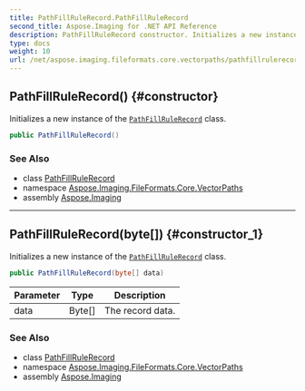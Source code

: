 ```yaml
---
title: PathFillRuleRecord.PathFillRuleRecord
second_title: Aspose.Imaging for .NET API Reference
description: PathFillRuleRecord constructor. Initializes a new instance of the PathFillRuleRecord class
type: docs
weight: 10
url: /net/aspose.imaging.fileformats.core.vectorpaths/pathfillrulerecord/pathfillrulerecord/
---
```

## PathFillRuleRecord() {#constructor}

Initializes a new instance of the [`PathFillRuleRecord`](../) class.

```csharp
public PathFillRuleRecord()
```

### See Also

* class [PathFillRuleRecord](../)
* namespace [Aspose.Imaging.FileFormats.Core.VectorPaths](../../pathfillrulerecord/)
* assembly [Aspose.Imaging](../../../)

---

## PathFillRuleRecord(byte[]) {#constructor_1}

Initializes a new instance of the [`PathFillRuleRecord`](../) class.

```csharp
public PathFillRuleRecord(byte[] data)
```

| Parameter | Type | Description |
| --- | --- | --- |
| data | Byte[] | The record data. |

### See Also

* class [PathFillRuleRecord](../)
* namespace [Aspose.Imaging.FileFormats.Core.VectorPaths](../../pathfillrulerecord/)
* assembly [Aspose.Imaging](../../../)


